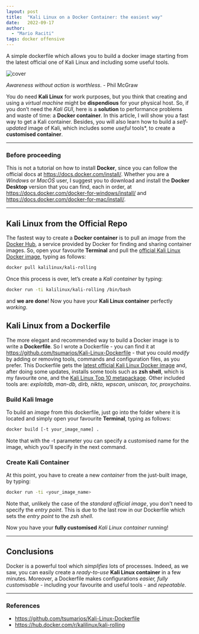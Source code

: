 ```yaml
---
layout: post
title:  "Kali Linux on a Docker Container: the easiest way"
date:   2022-09-17
author:
  - "Mario Raciti"
tags: docker offensive
---
```


A simple dockerfile which allows you to build a docker image starting from the latest official one of Kali Linux and including some useful tools.
<!-- readmore -->

![cover](https://www.kali.org/blog/official-kali-linux-docker-images/images/kali-linux-docker-images.jpg)

*Awareness without action is worthless*. - Phil McGraw

You do need **Kali Linux** for work purposes, but you think that creating and using a *virtual machine* might be **dispendious** for your physical host. So, if you don’t need the *Kali GUI*, here is a **solution** to performance problems and waste of time: a **Docker container**. In this article, I will show you a fast way to get a Kali container. Besides, you will also learn how to build a *self-updated* image of Kali, which includes some *useful* tools*, to create a **customised container**.

---

### Before proceeding

This is not a tutorial on how to install **Docker**, since you can follow the official docs at <https://docs.docker.com/install/>. Whether you are a *Windows* or *MacOS* user, I suggest you to download and install the **Docker Desktop** version that you can find, each in order, at <https://docs.docker.com/docker-for-windows/install/> and <https://docs.docker.com/docker-for-mac/install/>.

---

## Kali Linux from the Official Repo

The fastest way to create a **Docker container** is to pull an *image* from the [Docker Hub](https://hub.docker.com/), a service provided by Docker for finding and sharing container images. So, open your favourite **Terminal** and pull the [official Kali Linux Docker image](https://hub.docker.com/r/kalilinux/kali-rolling), typing as follows:

```sh
docker pull kalilinux/kali-rolling
```

Once this process is over, let’s create a *Kali container* by typing:

```sh
docker run -ti kalilinux/kali-rolling /bin/bash
```

and **we are done**! Now you have your **Kali Linux container** perfectly *working*.

## Kali Linux from a Dockerfile

The more elegant and recommended way to build a Docker image is to write a **Dockerfile**. So I wrote a Dockerfile - you can find it at <https://github.com/tsumarios/Kali-Linux-Dockerfile> - that you could *modify* by adding or removing tools, commands and configuration files, as you prefer. This Dockerfile gets the [latest official Kali Linux Docker image](https://hub.docker.com/r/kalilinux/kali-rolling) and, after doing some updates, installs some tools such as **zsh shell**, which is my favourite one, and the [Kali Linux Top 10 metapackage](https://hub.docker.com/r/kalilinux/kali-rolling). Other included tools are: *exploitdb, man-db, dirb, nikto, wpscan, uniscan, tor, proxychains*.

### Build Kali Image

To build an *image* from this dockerfile, just go into the folder where it is located and simply open your favourite **Terminal**, typing as follows:

```sh
docker build [-t your_image_name] .
```

Note that with the -t parameter you can specify a customised name for the image, which you’ll specify in the next command.

### Create Kali Container

At this point, you have to create a new *container* from the just-built image, by typing:

```sh
docker run -ti <your_image_name>
```

Note that, unlikely the case of the *standard official image*, you don't need to specify the *entry point*. This is due to the last row in our Dockerfile which sets the *entry point* to the *zsh shell*.

Now you have your **fully customised** *Kali Linux container* running!

---

## Conclusions

Docker is a powerful tool which *simplifies* lots of processes. Indeed, as we saw, you can easily create a *ready-to-use* **Kali Linux container** in a few minutes. Moreover, a Dockerfile makes configurations *easier, fully customisable* - including your favourite and useful tools - and *repeatable*.

---

### References

- <https://github.com/tsumarios/Kali-Linux-Dockerfile>
- <https://hub.docker.com/r/kalilinux/kali-rolling>

